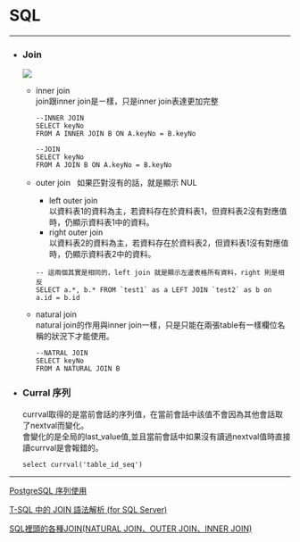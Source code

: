 # SQL
*****

+ ### Join
	![](https://i.imgur.com/nujcsDf.png)  

	+ inner join  
		join跟inner join是ㄧ樣，只是inner join表達更加完整  
		```
		--INNER JOIN
		SELECT keyNo
		FROM A INNER JOIN B ON A.keyNo = B.keyNo

		--JOIN
		SELECT keyNo
		FROM A JOIN B ON A.keyNo = B.keyNo
		```
		
	+ outer join  
		如果匹對沒有的話，就是顯示 NUL
		+ left outer join  
			以資料表1的資料為主，若資料存在於資料表1，但資料表2沒有對應值時，仍顯示資料表1中的資料。  
		+ right outer join  
			以資料表2的資料為主，若資料存在於資料表2，但資料表1沒有對應值時，仍顯示資料表2中的資料。  
			
		```
		-- 這兩個其實是相同的，left join 就是顯示左邊表格所有資料，right 則是相反
		SELECT a.*, b.* FROM `test1` as a LEFT JOIN `test2` as b on a.id = b.id
		```
		
	+ natural join  
		natural join的作用與inner join一樣，只是只能在兩張table有一樣欄位名稱的狀況下才能使用。
		```
		--NATRAL JOIN
		SELECT keyNo
		FROM A NATURAL JOIN B 
		```

	
+ ### Curral 序列  
	currval取得的是當前會話的序列值，在當前會話中該值不會因為其他會話取了nextval而變化。  
	會變化的是全局的last_value值,並且當前會話中如果沒有讀過nextval值時直接讀currval是會報錯的。   
	```
	select currval('table_id_seq')
	```
*****
[PostgreSQL 序列使用](https://my.oschina.net/Kenyon/blog/60091)  

[T-SQL 中的 JOIN 語法解析 (for SQL Server)](https://dotblogs.com.tw/caubekimo/2010/07/28/16874)  

[SQL裡頭的各種JOIN(NATURAL JOIN、OUTER JOIN、INNER JOIN)](http://ponshanecode.blogspot.tw/2014/08/sqljoinnatural-joinouter-joininner-join.html)  

